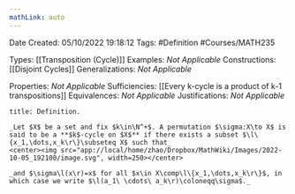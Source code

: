 ```yaml
---
mathLink: auto
---
```


<div class="topSpace"></div>

Date Created: 05/10/2022 19:18:12
Tags: #Definition #Courses/MATH235

Types: [[Transposition (Cycle)]]
Examples: _Not Applicable_
Constructions: [[Disjoint Cycles]]
Generalizations: _Not Applicable_

Properties: _Not Applicable_
Sufficiencies: [[Every k-cycle is a product of k-1 transpositions]]
Equivalences: _Not Applicable_
Justifications: _Not Applicable_

``` ad-Definition
title: Definition.

_Let $X$ be a set and fix $k\in\N^+$. A permutation $\sigma:X\to X$ is said to be a **$k$-cycle on $X$** if there exists a subset $\l\{x_1,\dots,x_k\r\}\subseteq X$ such that_
<center><img src="app://local/home/zhao/Dropbox/MathWiki/Images/2022-10-05_192100/image.svg", width=250></center>

_and $\sigma\l(x\r)=x$ for all $x\in X\comp\l\{x_1,\dots,x_k\r\}$, in which case we write $\l(a_1\ \cdots\ a_k\r)\coloneqq\sigma$._

```
